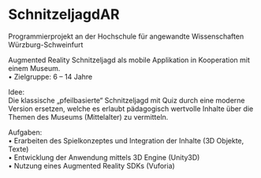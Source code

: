 # SchnitzeljagdAR
Programmierprojekt an der Hochschule für angewandte Wissenschaften Würzburg-Schweinfurt

Augmented Reality Schnitzeljagd als mobile Applikation in Kooperation mit einem Museum.  
• Zielgruppe: 6 – 14 Jahre

Idee:  
Die klassische „pfeilbasierte“ Schnitzeljagd mit Quiz durch eine moderne Version ersetzen, welche es erlaubt pädagogisch wertvolle Inhalte über die Themen des Museums (Mittelalter) zu vermitteln.

Aufgaben:  
• Erarbeiten des Spielkonzeptes und Integration der Inhalte (3D Objekte, Texte)  
• Entwicklung der Anwendung mittels 3D Engine (Unity3D)  
• Nutzung eines Augmented Reality SDKs (Vuforia)
